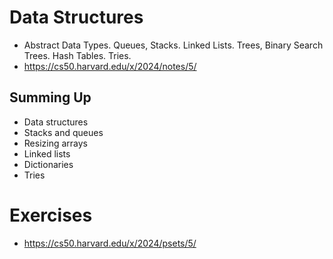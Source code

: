 # Data Structures
- Abstract Data Types. Queues, Stacks. Linked Lists. Trees, Binary Search Trees. Hash Tables. Tries.
- https://cs50.harvard.edu/x/2024/notes/5/
## Summing Up
- Data structures
- Stacks and queues
- Resizing arrays
- Linked lists
- Dictionaries
- Tries
# Exercises
- https://cs50.harvard.edu/x/2024/psets/5/
